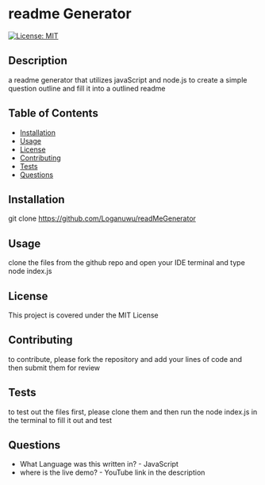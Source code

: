 
  # readme Generator
  [![License: MIT](https://img.shields.io/badge/License-MIT-yellow.svg)](https://opensource.org/licenses/MIT)
  ## Description
  a readme generator that utilizes javaScript and node.js to create a simple question outline and fill it into a outlined readme 
  ## Table of Contents
  - [Installation](#Installation)
  - [Usage](#Usage)
  - [License](#License)
  - [Contributing](#Contributing)
  - [Tests](#Test-Instructions)
  - [Questions](#Questions)
  ## Installation
  git clone https://github.com/Loganuwu/readMeGenerator
  ## Usage
  clone the files from the github repo and open your IDE terminal and type node index.js
  
  ## License
  This project is covered under the MIT License
  ## Contributing
  to contribute, please fork the repository and add your lines of code and then submit them for review
  ## Tests
  to test out the files first, please clone them and then run the node index.js in the terminal to fill it out and test
  ## Questions
  - What Language was this written in? - JavaScript
  - where is the live demo? - YouTube link in the description
  